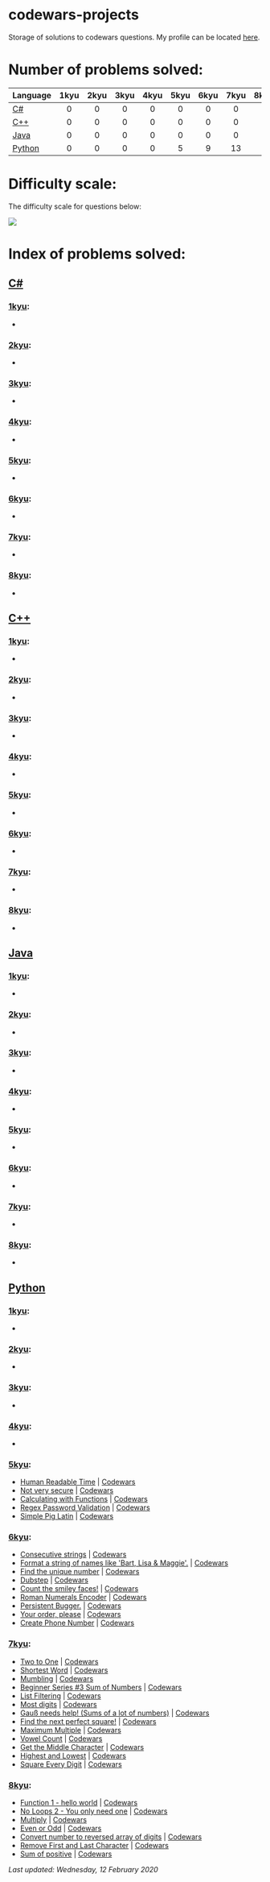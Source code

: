 # codewars-projects

Storage of solutions to codewars questions. My profile can be located [here](https://www.codewars.com/users/Brokenshire).

# Number of problems solved:

| Language                                                                              | 1kyu | 2kyu | 3kyu | 4kyu | 5kyu | 6kyu | 7kyu  | 8kyu | Total | 
| ------------------------------------------------------------------------------------- |:----:|:----:|:----:|:----:|:----:|:----:|:-----:|:----:|:-----:|
| [C#](https://github.com/Brokenshire/codewars-projects/tree/master/C%23)               | 0    | 0    | 0    | 0    | 0    | 0    | 0     | 0    | 0     |
| [C++](https://github.com/Brokenshire/codewars-projects/tree/master/C%2B%2B)           | 0    | 0    | 0    | 0    | 0    | 0    | 0     | 0    | 0     |
| [Java](https://github.com/Brokenshire/codewars-projects/tree/master/Java)             | 0    | 0    | 0    | 0    | 0    | 0    | 0     | 0    | 0     |
| [Python](https://github.com/Brokenshire/codewars-projects/tree/master/Python)         | 0    | 0    | 0    | 0    | 5    | 9    | 13    | 7    | 33    |

# Difficulty scale:

The difficulty scale for questions below:

<img src="difficulty.png">

# Index of problems solved:

## [C#](https://github.com/Brokenshire/codewars-projects/tree/master/C%23)  

### [1kyu](https://github.com/Brokenshire/codewars-projects/tree/master/C%23/1kyu):

* 

### [2kyu](https://github.com/Brokenshire/codewars-projects/tree/master/C%23/2kyu):

* 

### [3kyu](https://github.com/Brokenshire/codewars-projects/tree/master/C%23/3kyu):

* 

### [4kyu](https://github.com/Brokenshire/codewars-projects/tree/master/C%23/4kyu):

* 

### [5kyu](https://github.com/Brokenshire/codewars-projects/tree/master/C%23/5kyu):

* 

### [6kyu](https://github.com/Brokenshire/codewars-projects/tree/master/C%23/6kyu):

* 

### [7kyu](https://github.com/Brokenshire/codewars-projects/tree/master/C%23/7kyu):

* 

### [8kyu](https://github.com/Brokenshire/codewars-projects/tree/master/C%23/8kyu):

* 

## [C++](https://github.com/Brokenshire/codewars-projects/tree/master/C%2B%2B)

### [1kyu](https://github.com/Brokenshire/codewars-projects/tree/master/C%2B%2B/1kyu):

* 

### [2kyu](https://github.com/Brokenshire/codewars-projects/tree/master/C%2B%2B/2kyu):

* 

### [3kyu](https://github.com/Brokenshire/codewars-projects/tree/master/C%2B%2B/3kyu):

* 

### [4kyu](https://github.com/Brokenshire/codewars-projects/tree/master/C%2B%2B/4kyu):

* 

### [5kyu](https://github.com/Brokenshire/codewars-projects/tree/master/C%2B%2B/5kyu):

* 

### [6kyu](https://github.com/Brokenshire/codewars-projects/tree/master/C%2B%2B/6kyu):

* 

### [7kyu](https://github.com/Brokenshire/codewars-projects/tree/master/C%2B%2B/7kyu):

*

### [8kyu](https://github.com/Brokenshire/codewars-projects/tree/master/C%2B%2B/8kyu):

* 

## [Java](https://github.com/Brokenshire/codewars-projects/tree/master/Java)

### [1kyu](https://github.com/Brokenshire/codewars-projects/tree/master/Java/1kyu):

* 

### [2kyu](https://github.com/Brokenshire/codewars-projects/tree/master/Java/2kyu):

* 

### [3kyu](https://github.com/Brokenshire/codewars-projects/tree/master/Java/3kyu):

* 

### [4kyu](https://github.com/Brokenshire/codewars-projects/tree/master/Java/4kyu):

* 

### [5kyu](https://github.com/Brokenshire/codewars-projects/tree/master/Java/5kyu):

* 

### [6kyu](https://github.com/Brokenshire/codewars-projects/tree/master/Java/6kyu):

* 

### [7kyu](https://github.com/Brokenshire/codewars-projects/tree/master/Java/7kyu):

* 

### [8kyu](https://github.com/Brokenshire/codewars-projects/tree/master/Java/8kyu):

* 

## [Python](https://github.com/Brokenshire/codewars-projects/tree/master/Python)

### [1kyu](https://github.com/Brokenshire/codewars-projects/tree/master/Python/1kyu):

* 

### [2kyu](https://github.com/Brokenshire/codewars-projects/tree/master/Python/2kyu):

* 

### [3kyu](https://github.com/Brokenshire/codewars-projects/tree/master/Python/3kyu):

* 

### [4kyu](https://github.com/Brokenshire/codewars-projects/tree/master/Python/4kyu):

* 

### [5kyu](https://github.com/Brokenshire/codewars-projects/tree/master/Python/5kyu):

* [Human Readable Time](https://github.com/Brokenshire/codewars-projects/blob/master/Python/5kyu/make_readable.py) | [Codewars](https://www.codewars.com/kata/52685f7382004e774f0001f7)
* [Not very secure](https://github.com/Brokenshire/codewars-projects/blob/master/Python/5kyu/alphanumeric.py) | [Codewars](https://www.codewars.com/kata/526dbd6c8c0eb53254000110)
* [Calculating with Functions](https://github.com/Brokenshire/codewars-projects/blob/master/Python/5kyu/calc_func.py) | [Codewars](https://www.codewars.com/kata/525f3eda17c7cd9f9e000b39)
* [Regex Password Validation](https://github.com/Brokenshire/codewars-projects/blob/master/Python/5kyu/regex.py) | [Codewars](https://www.codewars.com/kata/52e1476c8147a7547a000811)
* [Simple Pig Latin](https://github.com/Brokenshire/codewars-projects/blob/master/Python/5kyu/pig_it.py) | [Codewars](https://www.codewars.com/kata/520b9d2ad5c005041100000f/python)

### [6kyu](https://github.com/Brokenshire/codewars-projects/tree/master/Python/6kyu):

* [Consecutive strings](https://github.com/Brokenshire/codewars-projects/blob/master/Python/6kyu/longest_consec.py) | [Codewars](https://www.codewars.com/kata/56a5d994ac971f1ac500003e)
* [Format a string of names like 'Bart, Lisa & Maggie'.](https://github.com/Brokenshire/codewars-projects/blob/master/Python/6kyu/name_list.py) | [Codewars](https://www.codewars.com/kata/53368a47e38700bd8300030d)
* [Find the unique number](https://github.com/Brokenshire/codewars-projects/blob/master/Python/6kyu/find_uniq.py) | [Codewars](https://www.codewars.com/kata/585d7d5adb20cf33cb000235)
* [Dubstep](https://github.com/Brokenshire/codewars-projects/blob/master/Python/6kyu/song_decoder.py) | [Codewars](https://www.codewars.com/kata/551dc350bf4e526099000ae5)
* [Count the smiley faces!](https://github.com/Brokenshire/codewars-projects/blob/master/Python/6kyu/count_smileys.py) | [Codewars](https://www.codewars.com/kata/583203e6eb35d7980400002a)
* [Roman Numerals Encoder](https://github.com/Brokenshire/codewars-projects/blob/master/Python/6kyu/roman_num.py) | [Codewars](https://www.codewars.com/kata/51b62bf6a9c58071c600001b)
* [Persistent Bugger.](https://github.com/Brokenshire/codewars-projects/blob/master/Python/6kyu/persistence.py) | [Codewars](https://www.codewars.com/kata/55bf01e5a717a0d57e0000ec/python)
* [Your order, please](https://github.com/Brokenshire/codewars-projects/blob/master/Python/6kyu/your_order.py) | [Codewars](https://www.codewars.com/kata/55c45be3b2079eccff00010f)
* [Create Phone Number](https://github.com/Brokenshire/codewars-projects/blob/master/Python/6kyu/create_phone_number.py) | [Codewars](https://www.codewars.com/kata/525f50e3b73515a6db000b83/python)

### [7kyu](https://github.com/Brokenshire/codewars-projects/tree/master/Python/7kyu):

* [Two to One](https://github.com/Brokenshire/codewars-projects/blob/master/Python/7kyu/longest.py) | [Codewars](https://www.codewars.com/kata/5656b6906de340bd1b0000ac)
* [Shortest Word](https://github.com/Brokenshire/codewars-projects/blob/master/Python/7kyu/find_short.py) | [Codewars](https://www.codewars.com/kata/57cebe1dc6fdc20c57000ac9)
* [Mumbling](https://github.com/Brokenshire/codewars-projects/blob/master/Python/7kyu/accum.py) | [Codewars](https://www.codewars.com/kata/5667e8f4e3f572a8f2000039)
* [Beginner Series #3 Sum of Numbers](https://github.com/Brokenshire/codewars-projects/blob/master/Python/7kyu/get_sum.py) | [Codewars](https://www.codewars.com/kata/55f2b110f61eb01779000053)
* [List Filtering](https://github.com/Brokenshire/codewars-projects/blob/master/Python/7kyu/filter_list.py) | [Codewars](https://www.codewars.com/kata/53dbd5315a3c69eed20002dd)
* [Most digits](https://github.com/Brokenshire/codewars-projects/blob/master/Python/7kyu/find_longest.py) | [Codewars](https://www.codewars.com/kata/58daa7617332e59593000006)
* [Gauß needs help! (Sums of a lot of numbers)](https://github.com/Brokenshire/codewars-projects/blob/master/Python/7kyu/sum_all.py) | [Codewars](https://www.codewars.com/kata/54df2067ecaa226eca000229)
* [Find the next perfect square!](https://github.com/Brokenshire/codewars-projects/blob/master/Python/7kyu/find_next_square.py) | [Codewars](https://www.codewars.com/kata/56269eb78ad2e4ced1000013)
* [Maximum Multiple](https://github.com/Brokenshire/codewars-projects/blob/master/Python/7kyu/max_multiple.py) | [Codewars](https://www.codewars.com/kata/5aba780a6a176b029800041c)
* [Vowel Count](https://github.com/Brokenshire/codewars-projects/blob/master/Python/7kyu/get_count.py) | [Codewars](https://www.codewars.com/kata/54ff3102c1bad923760001f3/python)
* [Get the Middle Character](https://github.com/Brokenshire/codewars-projects/blob/master/Python/7kyu/get_middle.py) | [Codewars](https://www.codewars.com/kata/56747fd5cb988479af000028)
* [Highest and Lowest](https://github.com/Brokenshire/codewars-projects/blob/master/Python/7kyu/high_and_low.py) | [Codewars](https://www.codewars.com/kata/554b4ac871d6813a03000035/python)
* [Square Every Digit](https://github.com/Brokenshire/codewars-projects/blob/master/Python/7kyu/square_digits.py) | [Codewars](https://www.codewars.com/kata/546e2562b03326a88e000020/python)

### [8kyu](https://github.com/Brokenshire/codewars-projects/tree/master/Python/8kyu):

* [Function 1 - hello world](https://github.com/Brokenshire/codewars-projects/blob/master/Python/8kyu/greet.py) | [Codewars](https://www.codewars.com/kata/523b4ff7adca849afe000035)
* [No Loops 2 - You only need one](https://github.com/Brokenshire/codewars-projects/blob/master/Python/8kyu/check.py) | [Codewars](https://www.codewars.com/kata/57cc40b2f8392dbf2a0003ce)
* [Multiply](https://github.com/Brokenshire/codewars-projects/blob/master/Python/8kyu/multiply.py) | [Codewars](https://www.codewars.com/kata/50654ddff44f800200000004)
* [Even or Odd](https://github.com/Brokenshire/codewars-projects/blob/master/Python/8kyu/even_or_odd.py) | [Codewars](https://www.codewars.com/kata/53da3dbb4a5168369a0000fe)
* [Convert number to reversed array of digits](https://github.com/Brokenshire/codewars-projects/blob/master/Python/8kyu/digitize.py) | [Codewars](https://www.codewars.com/kata/5583090cbe83f4fd8c000051/python)
* [Remove First and Last Character](https://github.com/Brokenshire/codewars-projects/blob/master/Python/8kyu/remove_char.py) | [Codewars](https://www.codewars.com/kata/56bc28ad5bdaeb48760009b0/python)
* [Sum of positive](https://github.com/Brokenshire/codewars-projects/blob/master/Python/8kyu/positive_sum.py) | [Codewars](https://www.codewars.com/kata/5715eaedb436cf5606000381/python)

 *Last updated: Wednesday, 12 February 2020*
